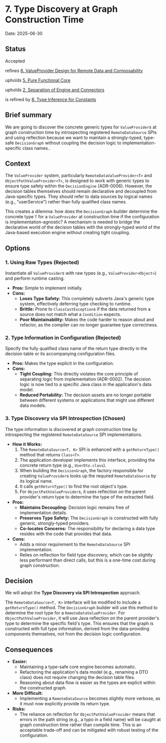 # 7. Type Discovery at Graph Construction Time

Date: 2025-06-30

## Status

Accepted

refines [6. ValueProvider Design for Remote Data and Composability](0006-valueprovider-design-for-remote-data-and-composability.md)

upholds [5. Pure Functional Core](0005-pure-functional-core.md)

upholds [2. Separation of Engine and Connectors](0002-separation-of-engine-and-connectors.md)

is refined by [8. Type Inference for Constants](0008-type-inference-for-constants.md)

## Brief summary

We are going to discover the concrete generic types for `ValueProvider`s at graph construction time by introspecting registered `RemoteDataSource` SPIs and using reflection because we want to maintain a strongly-typed, type-safe `DecisionGraph` without coupling the decision logic to implementation-specific class names..

## Context

The `ValueProvider` system, particularly `RemoteDataValueProvider<T>` and `ObjectPathValueProvider<T>`, is designed to work with generic types to ensure type safety within the `DecisionEngine` (ADR-0006). However, the decision tables themselves should remain declarative and decoupled from Java-specific types. They should refer to data sources by logical names (e.g., "userService") rather than fully qualified class names.

This creates a dilemma: how does the `DecisionGraph` builder determine the concrete type `T` for a `ValueProvider` at construction time if the configuration is implementation-agnostic? A mechanism is needed to bridge the declarative world of the decision tables with the strongly-typed world of the Java-based execution engine without creating tight coupling.

## Options

### 1. Using Raw Types (Rejected)

Instantiate all `ValueProvider`s with raw types (e.g., `ValueProvider<Object>`) and perform runtime casting.

*   **Pros:** Simple to implement initially.
*   **Cons:**
    *   **Loses Type Safety:** This completely subverts Java's generic type system, effectively deferring type checking to runtime.
    *   **Brittle:** Prone to `ClassCastException`s if the data returned from a source does not match what a `Condition` expects.
    *   **Poor Maintainability:** Makes the code harder to reason about and refactor, as the compiler can no longer guarantee type correctness.

### 2. Type Information in Configuration (Rejected)

Specify the fully qualified class name of the return type directly in the decision table or its accompanying configuration files.

*   **Pros:** Makes the type explicit in the configuration.
*   **Cons:**
    *   **Tight Coupling:** This directly violates the core principle of separating logic from implementation (ADR-0002). The decision logic is now tied to a specific Java class in the application's data model.
    *   **Reduced Portability:** The decision assets are no longer portable between different systems or applications that might use different data models.

### 3. Type Discovery via SPI Introspection (Chosen)

The type information is discovered at graph construction time by introspecting the registered `RemoteDataSource` SPI implementations.

*   **How it Works:**
    1.  The `RemoteDataSource<T, K>` SPI is enhanced with a `getReturnType()` method that returns `Class<T>`.
    2.  The application developer implements this interface, providing the concrete return type (e.g., `UserDto.class`).
    3.  When building the `DecisionGraph`, the factory responsible for creating `ValueProvider`s looks up the required `RemoteDataSource` by its logical name.
    4.  It calls `getReturnType()` to find the root object's type.
    5.  For `ObjectPathValueProvider`s, it uses reflection on the parent provider's return type to determine the type of the extracted field.
*   **Pros:**
    *   **Maintains Decoupling:** Decision logic remains free of implementation details.
    *   **Preserves Type Safety:** The `DecisionGraph` is constructed with fully generic, strongly-typed providers.
    *   **Co-locates Concerns:** The responsibility for declaring a data type resides with the code that provides that data.
*   **Cons:**
    *   Adds a minor requirement to the `RemoteDataSource` SPI implementation.
    *   Relies on reflection for field type discovery, which can be slightly less performant than direct calls, but this is a one-time cost during graph construction.

## Decision

We will adopt the **Type Discovery via SPI Introspection** approach.

The `RemoteDataSource<T, K>` interface will be modified to include a `getReturnType()` method. The `DecisionGraph` builder will use this method to determine the root type for a `RemoteDataValueProvider`. For `ObjectPathValueProvider`, it will use Java reflection on the parent provider's type to determine the specific field's type. This ensures that the graph is constructed with full type information, derived from the data-providing components themselves, not from the decision logic configuration.

## Consequences

*   **Easier:**
    *   Maintaining a type-safe core engine becomes automatic.
    *   Refactoring the application's data model (e.g., renaming a DTO class) does not require changing the decision table files.
    *   Reasoning about data flow is easier as the types are explicit within the constructed graph.
*   **More Difficult:**
    *   Implementing a `RemoteDataSource` becomes slightly more verbose, as it must now explicitly provide its return type.
*   **Risks:**
    *   The reliance on reflection for `ObjectPathValueProvider` means that errors in the path string (e.g., a typo in a field name) will be caught at graph construction time rather than compile time. This is an acceptable trade-off and can be mitigated with robust testing of the configuration.

